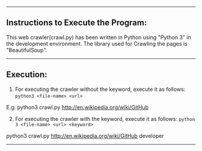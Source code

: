 ------------------------------------
Instructions to Execute the Program:
------------------------------------

This web crawler(crawl.py) has been written in Python using "Python 3" in the development environment. The library
used for Crawling the pages is "BeautifulSoup".

------------------------------------
Execution:
------------------------------------

1. For executing the crawler without the keyword, execute it as follows:
			`python3 <file-name> <url>`

E.g: python3 crawl.py http://en.wikipedia.org/wiki/GitHub

2. For executing the crawler with the keyword, execute it as follows:
			`python 3 <file-name> <url> <keyword>`

python3 crawl.py http://en.wikipedia.org/wiki/GitHub developer

------------------------------------
